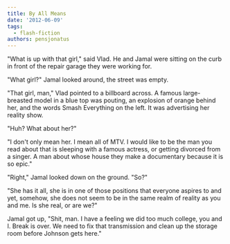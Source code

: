 ```yaml
---
title: By All Means
date: '2012-06-09'
tags:
  - flash-fiction
authors: pensjonatus
---
```


"What is up with that girl," said Vlad. He and Jamal were sitting on the curb in
front of the repair garage they were working for.

<!-- truncate -->

"What girl?" Jamal looked around, the street was empty.

"That girl, man," Vlad pointed to a billboard across. A famous large-breasted
model in a blue top was pouting, an explosion of orange behind her, and the
words Smash Everything on the left. It was advertising her reality show.

"Huh? What about her?"

"I don't only mean her. I mean all of MTV. I would like to be the man you read
about that is sleeping with a famous actress, or getting divorced from a singer.
A man about whose house they make a documentary because it is so epic."

"Right," Jamal looked down on the ground. "So?"

"She has it all, she is in one of those positions that everyone aspires to and
yet, somehow, she does not seem to be in the same realm of reality as you and
me. Is she real, or are we?"

Jamal got up, "Shit, man. I have a feeling we did too much college, you and I.
Break is over. We need to fix that transmission and clean up the storage room
before Johnson gets here."
